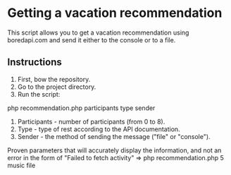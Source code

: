 # Getting a vacation recommendation

This script allows you to get a vacation recommendation using boredapi.com and send it either to the console or to a file.

## Instructions

1. First, bow the repository.
2. Go to the project directory.
3. Run the script:

php recommendation.php participants type sender

1. Participants - number of participants (from 0 to 8).
2. Type - type of rest according to the API documentation.
3. Sender - the method of sending the message ("file" or "console").

Proven parameters that will accurately display the information, and not an error in the form of "Failed to fetch activity" => php recommendation.php 5 music file
